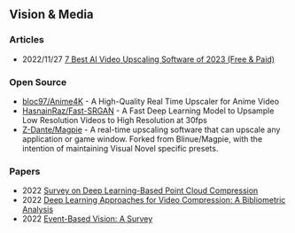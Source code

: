 ## Vision & Media


### Articles
- 2022/11/27 [7 Best AI Video Upscaling Software of 2023 (Free & Paid)](https://neilchasefilm.com/ai-video-upscaling/)


### Open Source
- [bloc97/Anime4K](https://github.com/bloc97/Anime4K) - A High-Quality Real Time Upscaler for Anime Video
- [HasnainRaz/Fast-SRGAN](https://github.com/HasnainRaz/Fast-SRGAN) - A Fast Deep Learning Model to Upsample Low Resolution Videos to High Resolution at 30fps
- [Z-Dante/Magpie](https://github.com/Z-Dante/Magpie) - A real-time upscaling software that can upscale any application or game window. Forked from Blinue/Magpie, with the intention of maintaining Visual Novel specific presets.


### Papers
- 2022 [Survey on Deep Learning-Based Point Cloud Compression](https://www.frontiersin.org/articles/10.3389/frsip.2022.846972/full)
- 2022 [Deep Learning Approaches for Video Compression: A Bibliometric Analysis](https://www.mdpi.com/2504-2289/6/2/44)
- 2022 [Event-Based Vision: A Survey](https://ieeexplore.ieee.org/stamp/stamp.jsp?tp=&arnumber=9138762)




